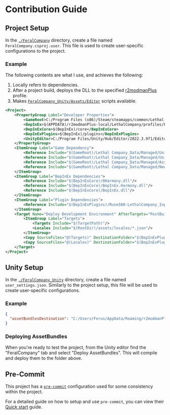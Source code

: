 # Contribution Guide

## Project Setup

In the [`./FeralCompany`](./FeralCompany) directory, create a file named `FeralCompany.csproj.user`. This file is
used to create user-specific configurations to the project.

### Example

The following contents are what I use, and achieves the following:

1. Locally refers to dependencies.
2. After a project build, deploys the DLL to the specified [r2modmanPlus](https://github.com/ebkr/r2modmanPlus) profile.
3. Makes [`FeralCompany_Unity/Assets/Editor`](./FeralCompany_Unity/Assets/Editor) scripts available.

```xml
<Project>
    <PropertyGroup Label="Developer Properties">
        <GameRoot>C:/Program Files (x86)/Steam/steamapps/common/Lethal Company</GameRoot>
        <BepInEx>$(APPDATA)/r2modmanPlus-local/LethalCompany/profiles/FeralCompany/BepInEx</BepInEx>
        <BepInExCore>$(BepInEx)/core</BepInExCore>
        <BepInExPlugins>$(BepInEx)/plugins</BepInExPlugins>
        <UnityEditor>C:/Program Files/Unity/Hub/Editor/2022.3.9f1/Editor/Data/Managed</UnityEditor>
    </PropertyGroup>
    <ItemGroup Label="Game Dependency">
        <Reference Include="$(GameRoot)/Lethal Company_Data/Managed/Unity.*.dll"/>
        <Reference Include="$(GameRoot)/Lethal Company_Data/Managed/UnityEngine.*.dll"/>
        <Reference Include="$(GameRoot)/Lethal Company_Data/Managed/Assembly-*.dll"/>
        <Reference Include="$(GameRoot)/Lethal Company_Data/Managed/Newtonsoft.Json.dll"/>
    </ItemGroup>
    <ItemGroup Label="BepInEx Dependencies">
        <Reference Include="$(BepInExCore)/0Harmony.dll"/>
        <Reference Include="$(BepInExCore)/BepInEx.Harmony.dll"/>
        <Reference Include="$(BepInExCore)/BepInEx.dll"/>
    </ItemGroup>
    <ItemGroup Label="Plugin Dependencies">
        <Reference Include="$(BepInExPlugins)/Rune580-LethalCompany_InputUtils/LethalCompanyInputUtils/LethalCompanyInputUtils.dll"/>
    </ItemGroup>
    <Target Name="Deploy Development Environment" AfterTargets="PostBuildEvent">
        <ItemGroup Label="Targets">
            <Targets Include="$(TargetPath)"/>
            <Locales Include="$(RootDir)/assets/locales/*.json"/>
        </ItemGroup>
        <Copy SourceFiles="@(Targets)" DestinationFolder="$(BepInExPlugins)/Ferus-FeralCompany/FeralCompany"/>
        <Copy SourceFiles="@(Locales)" DestinationFolder="$(BepInExPlugins)/Ferus-FeralCompany/FeralCompany/locales"/>
    </Target>
</Project>
```

## Unity Setup

In the [`./FeralCompany_Unity`](./FeralCompany_Unity) directory, create a file named `user_settings.json`. Similarly to
the project setup, this file will be used to create user-specific configurations.

### Example

```json
{
  "assetBundlesDestination": "C:/Users/Ferus/AppData/Roaming/r2modmanPlus-local/LethalCompany/profiles/FeralCompany/BepInEx/plugins/Ferus-FeralCompany/FeralCompany"
}
```

### Deploying AssetBundles

When you're ready to test the project, from the Unity editor find the "FeralCompany" tab and select "Deploy AssetBundles".
This will compile and deploy them to the folder above.

## Pre-Commit

This project has a [`pre-commit`](https://pre-commit.com/) configuration used for some consistency within the project.

For a detailed guide on how to setup and use `pre-commit`, you can view their
[Quick start](https://pre-commit.com/#quick-start) guide.
